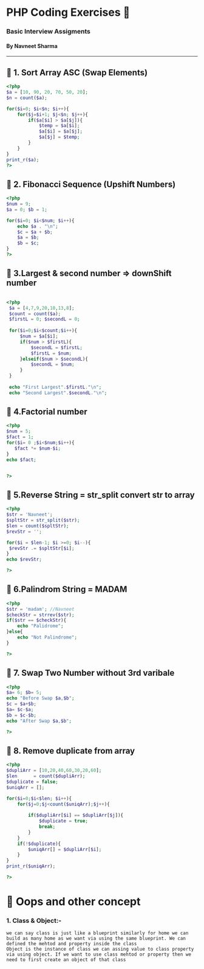 # PHP Coding Exercises 🚀
### Basic Interview Assigments 
#### By Navneet Sharma
---

## 🔹 1. Sort Array ASC (Swap Elements)

```php
<?php
$a = [10, 90, 20, 70, 50, 20];
$n = count($a);

for($i=0; $i<$n; $i++){
    for($j=$i+1; $j<$n; $j++){
        if($a[$i] > $a[$j]){
            $temp = $a[$i];
            $a[$i] = $a[$j];
            $a[$j] = $temp;
        }
    }
}
print_r($a);
?>
```

## 🔹 2. Fibonacci Sequence (Upshift Numbers)
```php
<?php 
$num = 9;
$a = 0; $b = 1;

for($i=0; $i<$num; $i++){
    echo $a . "\n";
    $c = $a + $b;
    $a = $b;
    $b = $c;
}
?>
```
## 🔹 3.Largest & second number => downShift number

```php

<?php
 $a = [4,7,9,20,10,13,8];
 $count = count($a);
 $firstL = 0; $secondL = 0;
 
 for($i=0;$i<$count;$i++){
     $num = $a[$i];
     if($num > $firstL){
         $secondL = $firstL;
         $firstL = $num;
     }elseif($num > $secondL){
         $secondL = $num;
     }
 }
 
 echo "First Largest".$firstL."\n";
 echo "Second Largest".$secondL."\n";
```
## 🔹 4.Factorial number 
```php
<?php
$num = 5;
$fact = 1;
for($i= 0 ;$i<$num;$i++){
   $fact *= $num-$i;
}
echo $fact;


?>
```
## 🔹 5.Reverse String = str_split convert str to array 
```php
<?php
$str = 'Navneet';
$spltStr = str_split($str);
$len = count($spltStr);
$revStr = '';

for($i = $len-1; $i >=0; $i--){
 $revStr .= $spltStr[$i]; 
}
echo $revStr;

?>
```
## 🔹 6.Palindrom String = MADAM
```php
<?php
$str = 'madam'; //Navneet
$checkStr = strrev($str);
if($str == $checkStr){
    echo "Palidrome";
}else{
    echo "Not Palindrome";
}

?>
```
## 🔹 7. Swap Two Number without 3rd varibale
```php
<?php
$a= 6; $b= 5;
echo "Before Swap $a,$b";
$c = $a+$b;
$a= $c-$a;
$b = $c-$b;
echo "After Swap $a,$b";

?>
```
## 🔹 8. Remove duplicate from array
```php
<?php
$dupliArr = [10,20,40,60,30,20,60];
$len      = count($dupliArr);
$duplicate = false;
$uniqArr = [];

for($i=0;$i<$len; $i++){
    for($j=0;$j<count($uniqArr);$j++){
       
        if($dupliArr[$i] == $dupliArr[$j]){
            $duplicate = true;
            break;
        }
    }
    if(!$duplicate){
        $uniqArr[] = $dupliArr[$i];
    }
}
print_r($uniqArr);

?>
```

# 🔹 Oops and other concept
### 1. Class & Object:- 
    we can say class is just like a blueprint similarly for home we can build as many home as we want via using the same blueprint. We can defined the mehtod and property inside the class
    Object is the instance of class we can assing value to class property via using object. If we want to use class mehtod or property then we need to first create an object of that class

